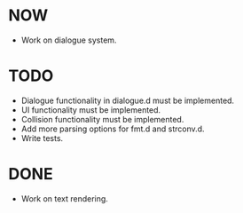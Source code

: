 # NOW

* Work on dialogue system.

# TODO

* Dialogue functionality in dialogue.d must be implemented.
* UI functionality must be implemented.
* Collision functionality must be implemented.
* Add more parsing options for fmt.d and strconv.d.
* Write tests.

# DONE

* Work on text rendering.
